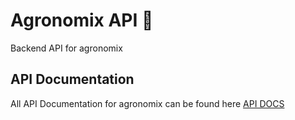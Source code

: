 # Agronomix API 🚀

Backend API for agronomix

## API Documentation

All API Documentation for agronomix can be found here [API DOCS](https://documenter.getpostman.com/view/25154969/2s9YsGiDUB)
